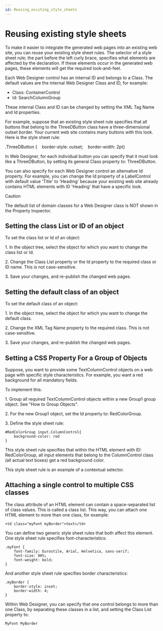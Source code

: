 ```yaml
---
id: Reusing_existing_style_sheets
---
```


# Reusing existing style sheets

To make it easier to integrate the generated web pages into an existing web site, you can reuse your existing style sheet rules. The selector of a style sheet rule; the part before the left curly brace, specifies what elements are affected by the declaration. If these elements occur in the generated web pages, these elements will get the required look-and-feel.

Each Web Designer control has an internal ID and belongs to a Class. The default values are the internal Web Designer Class and ID, for example:

- Class: ContainerControl
- Id: SearchColumnGroup

These internal Class and ID can be changed by setting the XML Tag Name and Id properties.

For example, suppose that an existing style sheet rule specifies that all buttons that belong to the ThreeDButton class have a three-dimensional outset border. Your current web site contains many buttons with this look. Here is the style sheet rule:

.ThreeDButton {    border-style: outset;    border-width: 2pt}

In Web Designer, for each individual button you can specify that it must look like a ThreeDButton, by setting its general Class property to: ThreeDButton.

You can also specify for each Web Designer control an alternative Id property. For example, you can change the Id property of a LabelControl with default value 'Title' to 'Heading' because your existing web site already contains HTML elements with ID 'Heading' that have a specific look.

> [!CAUTION]
> The default list of domain classes for a Web Designer class is NOT shown in the Property Inspector.

## Setting the class List or ID of an object

To set the class list or Id of an object:

1. In the object tree, select the object for which you want to change the class list or Id.

2. Change the Class List property or the Id property to the required class or ID name. This is not case-sensitive.

3. Save your changes, and re-publish the changed web pages.

## Setting the default class of an object

To set the default class of an object:

1. In the object tree, select the object for which you want to change the default class.

2. Change the XML Tag Name property to the required class. This is not case-sensitive.

3. Save your changes, and re-publish the changed web pages.

## Setting a CSS Property For a Group of Objects

Suppose, you want to provide some TextColumnControl objects on a web page with specific style characteristics. For example, you want a red background for all mandatory fields.

To implement this:

1. Group all required TextColumnControl objects within a new Group1 group object. See "How to Group Objects".

2. For the new Group1 object, set the Id property to: RedColorGroup.

3. Define the style sheet rule:

```language-css
#RedColorGroup input.ColumnControl{
    background-color: red
}
```

This style sheet rule specifies that within the HTML element with ID: RedColorGroup, all input elements that belong to the ColumnControl class (all actual text boxes) get a red background color.

This style sheet rule is an example of a contextual selector.

## Attaching a single control to multiple CSS classes

The class attribute of an HTML element can contain a space-separated list of class values. This is called a class list. This way, you can attach one HTML element to more than one class, for example:

```
<td class="myFont myBorder">text</td>
```

You can define two generic style sheet rules that both affect this <td> element. One style sheet rule specifies font-characteristics:

```language-css
.myFont {
    font-family: Eurostile, Arial, Helvetica, sans-serif;
    font-size: 80%;
    font-weight: bold;
}
```

And another style sheet rule specifies border characteristics:

```language-css
.myBorder {
    border-style: inset;
    border-width: 4;
}
```

Within Web Designer, you can specify that one control belongs to more than one Class, by separating these classes in a list, and setting the Class List property to:

```
MyFont MyBorder
```